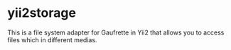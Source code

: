 # yii2storage
This is a file system adapter for Gaufrette in Yii2 that allows you to access files which in different medias.
